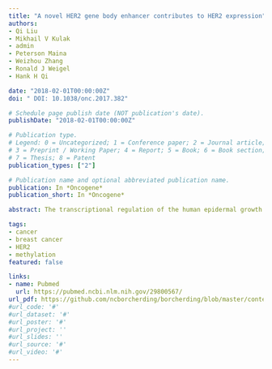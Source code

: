 ```yaml
---
title: "A novel HER2 gene body enhancer contributes to HER2 expression"
authors:
- Qi Liu
- Mikhail V Kulak
- admin
- Peterson Maina
- Weizhou Zhang
- Ronald J Weigel
- Hank H Qi

date: "2018-02-01T00:00:00Z"
doi: " DOI: 10.1038/onc.2017.382"

# Schedule page publish date (NOT publication's date).
publishDate: "2018-02-01T00:00:00Z"

# Publication type.
# Legend: 0 = Uncategorized; 1 = Conference paper; 2 = Journal article;
# 3 = Preprint / Working Paper; 4 = Report; 5 = Book; 6 = Book section;
# 7 = Thesis; 8 = Patent
publication_types: ["2"]

# Publication name and optional abbreviated publication name.
publication: In *Oncogene*
publication_short: In *Oncogene*

abstract: The transcriptional regulation of the human epidermal growth factor receptor-2 (HER2) contributes to an enhanced HER2 expression in HER2-positive breast cancers with HER2 gene amplification and HER2-low or HER2-negative breast cancers following radiotherapy or endocrine therapy, and this drives tumorigenesis and the resistance to therapy. Epigenetic mechanisms are critical for transcription regulation, however, such mechanisms in the transcription regulation of HER2 are limited to the involvement of tri-methylated histone 3 lysine 4 (H3K4me3) and acetylated histone 3 lysine 9 (H3K9ac) at the HER2 promoter region. Here, we report the identification of a novel enhancer in the HER2 3' gene body, which we have termed HER2 gene body enhancer (HGE). The HGE starts from the 3' end of intron 19 and extends into intron 22, possesses enhancer histone modification marks in specific cells and enhances the transcriptional activity of the HER2 promoters. We also found that TFAP2C, a known regulator of HER2, binds to HGE and is required for its enhancer function and that DNA methylation in the HGE region inhibits the histone modifications characterizing enhancer and is inversely correlated with HER2 expression in breast cancer samples. The identification of this novel enhancer sheds a light on the roles of epigenetic mechanisms in HER2 transcription, in both HER2-positive breast cancer samples and individuals with HER2-low or HER2-negative breast cancers undergoing radiotherapy or endocrine therapy. 

tags:
- cancer
- breast cancer
- HER2
- methylation
featured: false

links:
- name: Pubmed
  url: https://pubmed.ncbi.nlm.nih.gov/29800567/
url_pdf: https://github.com/ncborcherding/borcherding/blob/master/content/publication/liu2018novel/liu2018novel.pdf
#url_code: '#'
#url_dataset: '#'
#url_poster: '#'
#url_project: ''
#url_slides: ''
#url_source: '#'
#url_video: '#'
---
```


